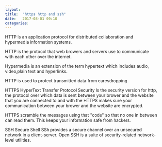 ```yaml
---
layout: 
title:  "https http and ssh"
date:   2017-08-01 09:10
categories: 
---
```


HTTP
ls an application protocol for distributed collaboration and hypermedia information systems.

HTTP is the protocol that web browers and servers use to communicate with each other over the internet.

Hypermedia is an extension of the term hypertext which includes audio, video,plain text and hyperlinks.

HTTP is used to protect transmitted data from earesdropping.

HTTPS
HyperText Transfer Protocol Security
Is the security version for http, the protocol over which data is sent between your brower and the website that you are connected to and with the HTTPS makes sure your communication between your brower and the website are encrypted.

HTTPS scramble the messages using  that "code" so that no one in between can read them. This keeps your information safe from hackers.

SSH
Secure Shell
SSh provides a secure channel over an unsecured network in a client-server.
Open SSH is a suite of security-related network-level utilities.

